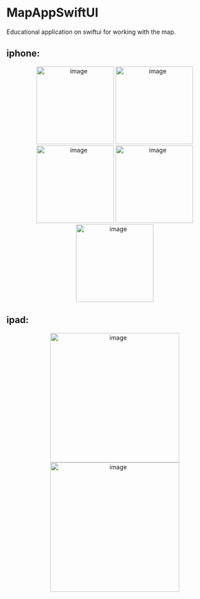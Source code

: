 # MapAppSwiftUI

Educational application on swiftui for working with the map.

## iphone:
<p float="left" align="center">
<img width="180" alt="image" src="https://user-images.githubusercontent.com/34194992/209246827-1087c8a7-0756-4ed9-8c11-3b672dd7d3ab.png">
<img width="180" alt="image" src="https://user-images.githubusercontent.com/34194992/209246789-9d384c6b-1c52-4027-b8f7-f59695cccd33.png">
<img width="180" alt="image" src="https://user-images.githubusercontent.com/34194992/209246733-128f5d8f-445b-4b53-97e0-845a7142cdfd.png">
<img width="180" alt="image" src="https://user-images.githubusercontent.com/34194992/209246764-73382eea-dcb1-4f2f-9d49-d2ce7054cab0.png">
<img width="180" alt="image" src="https://user-images.githubusercontent.com/34194992/209246741-c9dc78ca-7217-4ed9-ac66-4f434458eae8.png">

</p>

## ipad:
<p float="left" align="center">
<img width="300" alt="image" src="https://user-images.githubusercontent.com/34194992/209406396-0add090e-155f-4e7d-84f5-4310cc90bb0b.png">
<img width="300" alt="image" src="https://user-images.githubusercontent.com/34194992/209406429-ab760e78-8aaa-476d-8f80-4a3ad62821fa.png">
</p>
